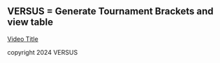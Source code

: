 ## VERSUS = Generate Tournament Brackets and view table

[Video Title]("readme/05.04.2024_17.47.40_REC.mp4")

copyright 2024 VERSUS